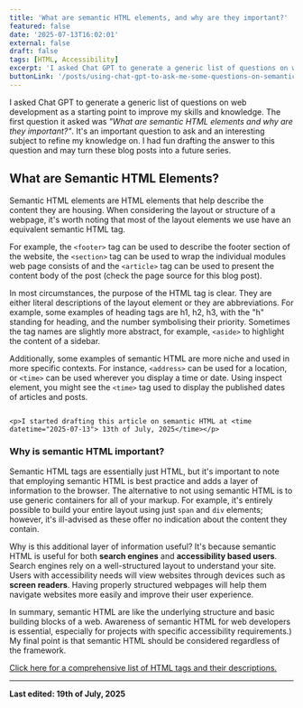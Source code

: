 ```yaml
---
title: 'What are semantic HTML elements, and why are they important?'
featured: false
date: '2025-07-13T16:02:01'
external: false
draft: false
tags: [HTML, Accessibility]
excerpt: 'I asked Chat GPT to generate a generic list of questions on web development and answered one on semantic HTML.'
buttonLink: '/posts/using-chat-gpt-to-ask-me-some-questions-on-semantic-html'
---
```


I asked Chat GPT to generate a generic list of questions on web development as a starting point to improve my skills and knowledge. The first question it asked was *"What are semantic HTML elements and why are they important?"*. It's an important question to ask and an interesting subject to refine my knowledge on. I had fun drafting the answer to this question and may turn these blog posts into a future series.

## What are Semantic HTML Elements?

Semantic HTML elements are HTML elements that help describe the content they are housing. When considering the layout or structure of a webpage, it's worth noting that most of the layout elements we use have an equivalent semantic HTML tag.

For example, the `<footer>` tag can be used to describe the footer section of the website, the `<section>` tag can be used to wrap the individual modules web page consists of and the `<article>` tag can be used to present the content body of the post (check the page source for this blog post).

In most circumstances, the purpose of the HTML tag is clear. They are either literal descriptions of the layout element or they are abbreviations. For example, some examples of heading tags are h1, h2, h3, with the "h" standing for heading, and the number symbolising their priority. Sometimes the tag names are slightly more abstract, for example, `<aside>` to highlight the content of a sidebar.

Additionally, some examples of semantic HTML are more niche and used in more specific contexts. For instance, `<address>` can be used for a location, or `<time>` can be used wherever you display a time or date. Using inspect element, you might see the `<time>` tag used to display the published dates of articles and posts.

```

<p>I started drafting this article on semantic HTML at <time datetime="2025-07-13"> 13th of July, 2025</time></p>

```

### Why is semantic HTML important?

Semantic HTML tags are essentially just HTML, but it's important to note that employing semantic HTML is best practice and adds a layer of information to the browser. The alternative to not using semantic HTML is to use generic containers for all of your markup. For example, it's entirely possible to build your entire layout using just `span` and `div` elements; however, it's ill-advised as these offer no indication about the content they contain.

Why is this additional layer of information useful? It's because semantic HTML is useful for both **search engines** and **accessibility based users**. Search engines rely on a well-structured layout to understand your site. Users with accessibility needs will view websites through devices such as **screen readers**. Having properly structured webpages will help them navigate websites more easily and improve their user experience.

In summary, semantic HTML are like the underlying structure and basic building blocks of a web. Awareness of semantic HTML for web developers is essential, especially for projects with specific accessibility requirements.) My final point is that semantic HTML should be considered regardless of the framework.

[Click here for a comprehensive list of HTML tags and their descriptions.](https://developer.mozilla.org/en-US/docs/Web/HTML/Reference/Elements) 

---

**Last edited: 19th of July, 2025**